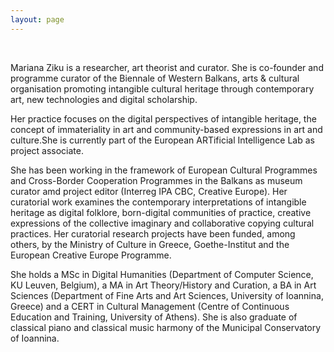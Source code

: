 ```yaml
---
layout: page
---
```


<br>

Mariana Ziku is a researcher, art theorist and curator. She is co-founder and programme curator of the Biennale of Western Balkans, arts & cultural organisation promoting intangible cultural heritage through contemporary art, new technologies and digital scholarship.  

Her practice focuses on the digital perspectives of intangible heritage, the concept of immateriality in art and community-based expressions in art and culture.She is currently part of the European ARTificial Intelligence Lab as project associate.

She has been working in the framework of European Cultural Programmes and Cross-Border Cooperation Programmes in the Balkans as museum curator amd project editor (Interreg IPA CBC, Creative Europe). Her curatorial work examines the contemporary interpretations of intangible heritage as digital folklore, born-digital communities of practice, creative expressions of the collective imaginary and collaborative copying cultural practices. Her curatorial research projects have been funded, among others, by the Ministry of Culture in Greece, Goethe-Institut and the European Creative Europe Programme.  

She holds a MSc in Digital Humanities (Department of Computer Science, KU Leuven, Belgium), a MA in Art Theory/History and Curation, a BA in Art Sciences (Department of Fine Arts and Art Sciences, University of Ioannina, Greece) and a CERT in Cultural Management (Centre of Continuous Education and Training, University of Athens). She is also graduate of classical piano and classical music harmony of the Municipal Conservatory of Ioannina.

